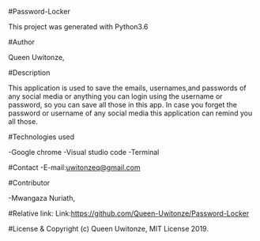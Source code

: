 #Password-Locker

This project was generated with Python3.6

#Author

Queen Uwitonze,

#Description

This application is used to save the emails, usernames,and passwords of any social media or anything you can login using the username or password, so you can save all those in this app. In case you forget the password or username of any social media this application can remind you all those.

#Technologies used

-Google chrome
-Visual studio code
-Terminal

#Contact
-E-mail:uwitonzeq@gmail.com

#Contributor

-Mwangaza Nuriath,

#Relative link:
Link:https://github.com/Queen-Uwitonze/Password-Locker


#License & Copyright
(c) Queen Uwitonze, MIT License 2019.